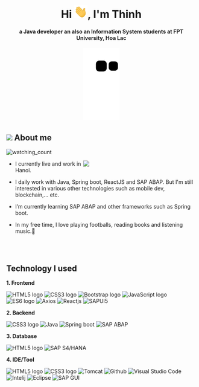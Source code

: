 <div align="center">
<h1 align="center">Hi <img width="35" src="https://github.com/1999AZZAR/1999AZZAR/blob/main/resources/img/waving.gif">, I'm Thinh</h1>
<h4 align="center">a Java developer an also an Information System students at FPT University, Hoa Lac</h4>
</div>

<div align="center">
  <img  src="https://github.com/ThinhHoang0108/Thinh/blob/output/github-contribution-grid-snake.svg"
       alt="snake" /></a>
</div>

## <picture><img src = "https://thumbs.gfycat.com/AngelicConcreteHypsilophodon.webp" width = 50px></picture> **About me**

<p align="left"> 
<img src="https://komarev.com/ghpvc/?username=ThinhHoang0108&color=green" alt="watching_count" />
 </p>

<picture> <img align="right" src="https://cdn.dribbble.com/users/1708816/screenshots/15637256/media/f9826f0af8a49462f048262a8502035b.gif" width = 300px></picture>

- I currently live and work in Hanoi.

- I daily work with Java, Spring boot, ReactJS and SAP ABAP. But I'm still interested in various other technologies such as mobile dev, blockchain,... etc.

- I’m currently learning SAP ABAP and other frameworks such as Spring boot.

- In my free time, I love playing footballs, reading books and listening music.🎵

<br><br>
## Technology I used

**1. Frontend**

<div>
  <div>
  <img src ="https://img.icons8.com/arcade/64/null/html-5.png" alt="HTML5 logo" width="4%" title='HTML5'/>
  <img src ="https://img.icons8.com/color/48/null/css3.png" alt="CSS3 logo" width="4%" title='CSS3'/>
  <img src ="https://img.icons8.com/color/48/null/bootstrap.png" alt="Bootstrap logo" width="4%" title='Bootstrap'/>
  <img src ="https://img.icons8.com/color/48/null/javascript--v1.png" alt="JavaScript logo" width="4%" title='JavaScript'/>
  <img src ="https://img.icons8.com/ios-filled/50/null/jsp.png" alt="ES6 logo" width="4%" title='Java Scripting Preprocessor'/>
  <img src ="https://simpleicons.org/icons/axios.svg" width="4%" title='Axios'/>
  <img src ="https://images-cdn.openxcell.com/wp-content/uploads/2024/07/25085005/reactjs-inner.svg" width="4%" title='Reactjs'/>
  <img src ="https://encrypted-tbn0.gstatic.com/images?q=tbn:ANd9GcSlFpVfSL1MQk3iUo9XKqBNgeUcxIxqtlfZcg&s" width="4%" title='SAPUI5'/>
  
  <div> 
<div>

**2. Backend** 

  <div>
  <img src ="https://itphutran.com/wp-content/uploads/2017/05/V%C3%AD-d%E1%BB%A5-v%E1%BB%81-Servlet.png" alt="CSS3 logo" width="4%" title='JSP/Servlet'/>
    <img src ="https://cdn.bap-software.net/2024/01/03211643/How-is-AI-applied-to-Java-programming-e1704266486769.jpg" alt="Java" width="4%" title='Java'/>
    <img src ="https://cdn.bap-software.net/2024/08/26213247/spring.jpg" alt="Spring boot" width="4%" title='Spring boot'/>
    <img src ="https://encrypted-tbn0.gstatic.com/images?q=tbn:ANd9GcRzeu6AFOYoIPrn_BI32C1dGhgm9GlkfZboQQ&s" alt="SAP ABAP" width="4%" title='SAP ABAP'/>
  <div> 

**3. Database**

  <div>
  <img src ="https://img.icons8.com/color/48/null/microsoft-sql-server.png" alt="HTML5 logo" width="4%" title='Microsoft SQL Server'/>
    <img src ="https://encrypted-tbn0.gstatic.com/images?q=tbn:ANd9GcSB0d5Ky1cY2dZfjxbjNBjQAM1D5v1x4Ncx_Q&s" alt="SAP S4/HANA" width="4%" title='SAP S4/HANA'/>
  <div> 

**4. IDE/Tool**

<div>
  <img src ="https://img.icons8.com/windows/32/null/netbeans.png" alt="HTML5 logo" width="4%" title='NetBeans'/>
  <img src ="https://img.icons8.com/fluency/48/null/figma.png" alt="CSS3 logo" width="4%" title='Figma'/>
  <img src ="https://img.icons8.com/color/48/null/tomcat.png" width="4%" title='Tomcat'/>
  <img src ="https://img.icons8.com/ios-filled/50/null/github.png" width="4%" title='Github'/>
  <img src ="https://encrypted-tbn0.gstatic.com/images?q=tbn:ANd9GcQsdnxN1C6EIlHEqHWDwwHFr2u0K2Lv5RXR7A&s" width="4%" title='Visual Studio Code'/>
  <img src ="https://www.helenjoscott.com/wp-content/uploads/2020/09/1200px-IntelliJ_IDEA_Logo.png" width="4%" title='Intelij'/>
  <img src ="https://img.icons8.com/fluency/48/null/java-coffee-cup-logo.png" width="4%" title='Eclipse'/>
  <img src ="https://media.licdn.com/dms/image/v2/D5612AQEYTdpJXv-2uA/article-cover_image-shrink_600_2000/article-cover_image-shrink_600_2000/0/1706122304083?e=2147483647&v=beta&t=mL26U7N1l0zmbNmNbAMAUFfyIZy5xxEz726-PLuJqns" width="4%" title='SAP GUI'/>
<div>





